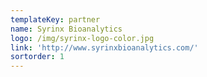 ```yaml
---
templateKey: partner
name: Syrinx Bioanalytics
logo: /img/syrinx-logo-color.jpg
link: 'http://www.syrinxbioanalytics.com/'
sortorder: 1
---
```


